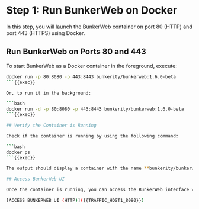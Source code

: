 
# Step 1: Run BunkerWeb on Docker

In this step, you will launch the BunkerWeb container on port 80 (HTTP) and port 443 (HTTPS) using Docker.

## Run BunkerWeb on Ports 80 and 443

To start BunkerWeb as a Docker container in the foreground, execute:

```bash
docker run -p 80:8080 -p 443:8443 bunkerity/bunkerweb:1.6.0-beta
```{{exec}}

Or, to run it in the background:

```bash
docker run -d -p 80:8080 -p 443:8443 bunkerity/bunkerweb:1.6.0-beta
```{{exec}}

## Verify the Container is Running

Check if the container is running by using the following command:

```bash
docker ps
```{{exec}}

The output should display a container with the name **bunkerity/bunkerweb** and the ports **8080** and **8443** mapped.

## Access BunkerWeb UI

Once the container is running, you can access the BunkerWeb interface via this link:

[ACCESS BUNKERWEB UI (HTTP)]({{TRAFFIC_HOST1_8080}})
